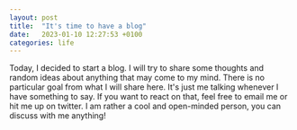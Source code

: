 ```yaml
---
layout: post
title:  "It's time to have a blog"
date:   2023-01-10 12:27:53 +0100
categories: life
---
```

Today, I decided to start a blog. I will try to share some thoughts and random ideas about anything that may come to my mind. There is no particular goal from what I will share here. It's just me talking whenever I have something to say. If you want to react on that, feel free to email me or hit me up on twitter. I am rather a cool and open-minded person, you can discuss with me anything!
